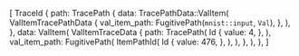 [
    TraceId {
        path: TracePath {
            data: TracePathData::ValItem(
                ValItemTracePathData {
                    val_item_path: FugitivePath(`mnist::input`, `Val`),
                },
            ),
        },
        data: ValItem(
            ValItemTraceData {
                path: TracePath(
                    Id {
                        value: 4,
                    },
                ),
                val_item_path: FugitivePath(
                    ItemPathId(
                        Id {
                            value: 476,
                        },
                    ),
                ),
            },
        ),
    },
]
